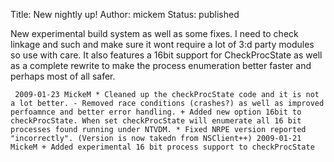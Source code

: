 Title: New nightly up!
Author: mickem
Status: published

New experimental build system as well as some fixes. I need to check
linkage and such and make sure it wont require a lot of 3:d party
modules so use with care. It also features a 16bit support for
CheckProcState as well as a complete rewrite to make the process
enumeration better faster and perhaps most of all safer.

     2009-01-23 MickeM * Cleaned up the checkProcState code and it is not a lot better. - Removed race conditions (crashes?) as well as improved perfoamnce and better error handling. + Added new option 16bit to checkProcState. When set checkProcState will enumerate all 16 bit processes found running under NTVDM. * Fixed NRPE version reported "incorrectly". (Version is now takedn from NSClient++) 2009-01-21 MickeM + Added experimental 16 bit process support to checkProcState 
